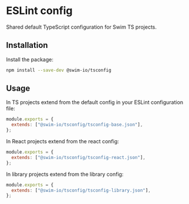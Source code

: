 # ESLint config

Shared default TypeScript configuration for Swim TS projects.

## Installation

Install the package:

```sh
npm install --save-dev @swim-io/tsconfig
```

## Usage

In TS projects extend from the default config in your ESLint configuration file:

```js
module.exports = {
  extends: ["@swim-io/tsconfig/tsconfig-base.json"],
};
```

In React projects extend from the react config:

```js
module.exports = {
  extends: ["@swim-io/tsconfig/tsconfig-react.json"],
};
```

In library projects extend from the library config:

```js
module.exports = {
  extends: ["@swim-io/tsconfig/tsconfig-library.json"],
};
```
